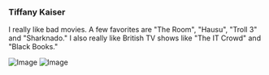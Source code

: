 ### Tiffany Kaiser

I really like bad movies. A few favorites are "The Room", "Hausu", "Troll 3" and "Sharknado." I also really like British TV shows like "The IT Crowd" and "Black Books."

![Image](http://i.imgur.com/qdVz4eW.jpg)
![Image](http://i.imgur.com/CvB0hDG.jpg)
